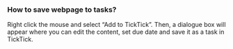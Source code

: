 ### How to save webpage to tasks?
Right click the mouse and select “Add to TickTick”. Then, a dialogue box will appear where you can edit the content, set due date and save it as a task in TickTick.

